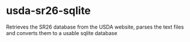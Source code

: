 usda-sr26-sqlite
================

Retrieves the SR26 database from the USDA website, parses the text files and converts them to a usable sqlite database
